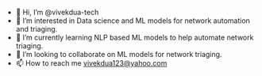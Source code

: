 - 👋 Hi, I’m @vivekdua-tech
- 👀 I’m interested in Data science and ML models for network automation and triaging.
- 🌱 I’m currently learning NLP based ML models to help automate network triaging.
- 💞️ I’m looking to collaborate on ML models for network triaging.
- 📫 How to reach me vivekdua123@yahoo.com

<!---
vivekdua-tech/vivekdua-tech is a ✨ special ✨ repository because its `README.md` (this file) appears on your GitHub profile.
You can click the Preview link to take a look at your changes.
--->
